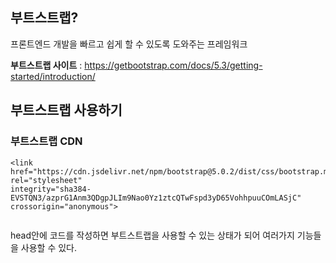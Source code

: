 ## 부트스트랩?

프론트엔드 개발을 빠르고 쉽게 할 수 있도록 도와주는 프레임워크

 

**부트스트랩 사이트** : https://getbootstrap.com/docs/5.3/getting-started/introduction/

 

## 부트스트랩 사용하기

### 부트스트랩 CDN

```
<link href="https://cdn.jsdelivr.net/npm/bootstrap@5.0.2/dist/css/bootstrap.min.css" rel="stylesheet"
integrity="sha384-EVSTQN3/azprG1Anm3QDgpJLIm9Nao0Yz1ztcQTwFspd3yD65VohhpuuCOmLASjC" crossorigin="anonymous">
 
```

head안에 코드를 작성하면 부트스트랩을 사용할 수 있는 상태가 되어 여러가지 기능들을 사용할 수 있다.
